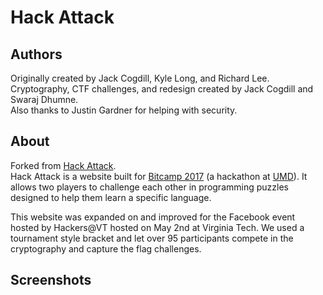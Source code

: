 # Hack Attack

## Authors

Originally created by Jack Cogdill, Kyle Long, and Richard Lee.  
Cryptography, CTF challenges, and redesign created by Jack Cogdill and Swaraj Dhumne.  
Also thanks to Justin Gardner for helping with security.

## About

Forked from [Hack Attack](https://github.com/jackcogdill/hack-attack).  
Hack Attack is a website built for [Bitcamp 2017](http://bitca.mp/) (a hackathon at [UMD](https://www.umd.edu/)). It allows two players to challenge each other in programming puzzles designed to help them learn a specific language.  

This website was expanded on and improved for the Facebook event hosted by Hackers@VT hosted on May 2nd at Virginia Tech. We used a tournament style bracket and let over 95 participants compete in the cryptography and capture the flag challenges.

## Screenshots
